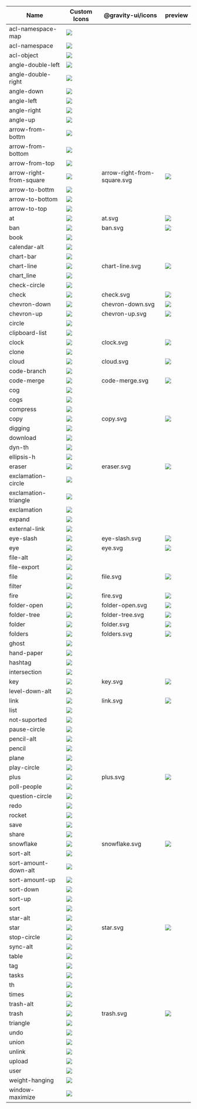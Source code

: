 |Name|Custom Icons|@gravity-ui/icons|preview|  
|-|-|-|-|  
|acl-namespace-map|<img src='../../../../img/svg/icons/acl-namespace-map.svg'>|| |  
|acl-namespace|<img src='../../../../img/svg/icons/acl-namespace.svg'>|| |  
|acl-object|<img src='../../../../img/svg/icons/acl-object.svg'>|| |  
|angle-double-left|<img src='../../../../img/svg/icons/angle-double-left.svg'>|| |  
|angle-double-right|<img src='../../../../img/svg/icons/angle-double-right.svg'>|| |  
|angle-down|<img src='../../../../img/svg/icons/angle-down.svg'>|| |  
|angle-left|<img src='../../../../img/svg/icons/angle-left.svg'>|| |  
|angle-right|<img src='../../../../img/svg/icons/angle-right.svg'>|| |  
|angle-up|<img src='../../../../img/svg/icons/angle-up.svg'>|| |  
|arrow-from-bottm|<img src='../../../../img/svg/icons/arrow-from-bottm.svg'>|| |  
|arrow-from-bottom|<img src='../../../../img/svg/icons/arrow-from-bottom.svg'>|| |  
|arrow-from-top|<img src='../../../../img/svg/icons/arrow-from-top.svg'>|| |  
|arrow-right-from-square|<img src='../../../../img/svg/icons/arrow-right-from-square.svg'>|arrow-right-from-square.svg|<img src='../../../../node_modules/@gravity-ui/icons/svgs/arrow-right-from-square.svg'>|  
|arrow-to-bottm|<img src='../../../../img/svg/icons/arrow-to-bottm.svg'>|| |  
|arrow-to-bottom|<img src='../../../../img/svg/icons/arrow-to-bottom.svg'>|| |  
|arrow-to-top|<img src='../../../../img/svg/icons/arrow-to-top.svg'>|| |  
|at|<img src='../../../../img/svg/icons/at.svg'>|at.svg|<img src='../../../../node_modules/@gravity-ui/icons/svgs/at.svg'>|  
|ban|<img src='../../../../img/svg/icons/ban.svg'>|ban.svg|<img src='../../../../node_modules/@gravity-ui/icons/svgs/ban.svg'>|  
|book|<img src='../../../../img/svg/icons/book.svg'>|| |  
|calendar-alt|<img src='../../../../img/svg/icons/calendar-alt.svg'>|| |  
|chart-bar|<img src='../../../../img/svg/icons/chart-bar.svg'>|| |  
|chart-line|<img src='../../../../img/svg/icons/chart-line.svg'>|chart-line.svg|<img src='../../../../node_modules/@gravity-ui/icons/svgs/chart-line.svg'>|  
|chart_line|<img src='../../../../img/svg/icons/chart_line.svg'>|| |  
|check-circle|<img src='../../../../img/svg/icons/check-circle.svg'>|| |  
|check|<img src='../../../../img/svg/icons/check.svg'>|check.svg|<img src='../../../../node_modules/@gravity-ui/icons/svgs/check.svg'>|  
|chevron-down|<img src='../../../../img/svg/icons/chevron-down.svg'>|chevron-down.svg|<img src='../../../../node_modules/@gravity-ui/icons/svgs/chevron-down.svg'>|  
|chevron-up|<img src='../../../../img/svg/icons/chevron-up.svg'>|chevron-up.svg|<img src='../../../../node_modules/@gravity-ui/icons/svgs/chevron-up.svg'>|  
|circle|<img src='../../../../img/svg/icons/circle.svg'>|| |  
|clipboard-list|<img src='../../../../img/svg/icons/clipboard-list.svg'>|| |  
|clock|<img src='../../../../img/svg/icons/clock.svg'>|clock.svg|<img src='../../../../node_modules/@gravity-ui/icons/svgs/clock.svg'>|  
|clone|<img src='../../../../img/svg/icons/clone.svg'>|| |  
|cloud|<img src='../../../../img/svg/icons/cloud.svg'>|cloud.svg|<img src='../../../../node_modules/@gravity-ui/icons/svgs/cloud.svg'>|  
|code-branch|<img src='../../../../img/svg/icons/code-branch.svg'>|| |  
|code-merge|<img src='../../../../img/svg/icons/code-merge.svg'>|code-merge.svg|<img src='../../../../node_modules/@gravity-ui/icons/svgs/code-merge.svg'>|  
|cog|<img src='../../../../img/svg/icons/cog.svg'>|| |  
|cogs|<img src='../../../../img/svg/icons/cogs.svg'>|| |  
|compress|<img src='../../../../img/svg/icons/compress.svg'>|| |  
|copy|<img src='../../../../img/svg/icons/copy.svg'>|copy.svg|<img src='../../../../node_modules/@gravity-ui/icons/svgs/copy.svg'>|  
|digging|<img src='../../../../img/svg/icons/digging.svg'>|| |  
|download|<img src='../../../../img/svg/icons/download.svg'>|| |  
|dyn-th|<img src='../../../../img/svg/icons/dyn-th.svg'>|| |  
|ellipsis-h|<img src='../../../../img/svg/icons/ellipsis-h.svg'>|| |  
|eraser|<img src='../../../../img/svg/icons/eraser.svg'>|eraser.svg|<img src='../../../../node_modules/@gravity-ui/icons/svgs/eraser.svg'>|  
|exclamation-circle|<img src='../../../../img/svg/icons/exclamation-circle.svg'>|| |  
|exclamation-triangle|<img src='../../../../img/svg/icons/exclamation-triangle.svg'>|| |  
|exclamation|<img src='../../../../img/svg/icons/exclamation.svg'>|| |  
|expand|<img src='../../../../img/svg/icons/expand.svg'>|| |  
|external-link|<img src='../../../../img/svg/icons/external-link.svg'>|| |  
|eye-slash|<img src='../../../../img/svg/icons/eye-slash.svg'>|eye-slash.svg|<img src='../../../../node_modules/@gravity-ui/icons/svgs/eye-slash.svg'>|  
|eye|<img src='../../../../img/svg/icons/eye.svg'>|eye.svg|<img src='../../../../node_modules/@gravity-ui/icons/svgs/eye.svg'>|  
|file-alt|<img src='../../../../img/svg/icons/file-alt.svg'>|| |  
|file-export|<img src='../../../../img/svg/icons/file-export.svg'>|| |  
|file|<img src='../../../../img/svg/icons/file.svg'>|file.svg|<img src='../../../../node_modules/@gravity-ui/icons/svgs/file.svg'>|  
|filter|<img src='../../../../img/svg/icons/filter.svg'>|| |  
|fire|<img src='../../../../img/svg/icons/fire.svg'>|fire.svg|<img src='../../../../node_modules/@gravity-ui/icons/svgs/fire.svg'>|  
|folder-open|<img src='../../../../img/svg/icons/folder-open.svg'>|folder-open.svg|<img src='../../../../node_modules/@gravity-ui/icons/svgs/folder-open.svg'>|  
|folder-tree|<img src='../../../../img/svg/icons/folder-tree.svg'>|folder-tree.svg|<img src='../../../../node_modules/@gravity-ui/icons/svgs/folder-tree.svg'>|  
|folder|<img src='../../../../img/svg/icons/folder.svg'>|folder.svg|<img src='../../../../node_modules/@gravity-ui/icons/svgs/folder.svg'>|  
|folders|<img src='../../../../img/svg/icons/folders.svg'>|folders.svg|<img src='../../../../node_modules/@gravity-ui/icons/svgs/folders.svg'>|  
|ghost|<img src='../../../../img/svg/icons/ghost.svg'>|| |  
|hand-paper|<img src='../../../../img/svg/icons/hand-paper.svg'>|| |  
|hashtag|<img src='../../../../img/svg/icons/hashtag.svg'>|| |  
|intersection|<img src='../../../../img/svg/icons/intersection.svg'>|| |  
|key|<img src='../../../../img/svg/icons/key.svg'>|key.svg|<img src='../../../../node_modules/@gravity-ui/icons/svgs/key.svg'>|  
|level-down-alt|<img src='../../../../img/svg/icons/level-down-alt.svg'>|| |  
|link|<img src='../../../../img/svg/icons/link.svg'>|link.svg|<img src='../../../../node_modules/@gravity-ui/icons/svgs/link.svg'>|  
|list|<img src='../../../../img/svg/icons/list.svg'>|| |  
|not-suported|<img src='../../../../img/svg/icons/not-suported.svg'>|| |  
|pause-circle|<img src='../../../../img/svg/icons/pause-circle.svg'>|| |  
|pencil-alt|<img src='../../../../img/svg/icons/pencil-alt.svg'>|| |  
|pencil|<img src='../../../../img/svg/icons/pencil.svg'>|| |  
|plane|<img src='../../../../img/svg/icons/plane.svg'>|| |  
|play-circle|<img src='../../../../img/svg/icons/play-circle.svg'>|| |  
|plus|<img src='../../../../img/svg/icons/plus.svg'>|plus.svg|<img src='../../../../node_modules/@gravity-ui/icons/svgs/plus.svg'>|  
|poll-people|<img src='../../../../img/svg/icons/poll-people.svg'>|| |  
|question-circle|<img src='../../../../img/svg/icons/question-circle.svg'>|| |  
|redo|<img src='../../../../img/svg/icons/redo.svg'>|| |  
|rocket|<img src='../../../../img/svg/icons/rocket.svg'>|| |  
|save|<img src='../../../../img/svg/icons/save.svg'>|| |  
|share|<img src='../../../../img/svg/icons/share.svg'>|| |  
|snowflake|<img src='../../../../img/svg/icons/snowflake.svg'>|snowflake.svg|<img src='../../../../node_modules/@gravity-ui/icons/svgs/snowflake.svg'>|  
|sort-alt|<img src='../../../../img/svg/icons/sort-alt.svg'>|| |  
|sort-amount-down-alt|<img src='../../../../img/svg/icons/sort-amount-down-alt.svg'>|| |  
|sort-amount-up|<img src='../../../../img/svg/icons/sort-amount-up.svg'>|| |  
|sort-down|<img src='../../../../img/svg/icons/sort-down.svg'>|| |  
|sort-up|<img src='../../../../img/svg/icons/sort-up.svg'>|| |  
|sort|<img src='../../../../img/svg/icons/sort.svg'>|| |  
|star-alt|<img src='../../../../img/svg/icons/star-alt.svg'>|| |  
|star|<img src='../../../../img/svg/icons/star.svg'>|star.svg|<img src='../../../../node_modules/@gravity-ui/icons/svgs/star.svg'>|  
|stop-circle|<img src='../../../../img/svg/icons/stop-circle.svg'>|| |  
|sync-alt|<img src='../../../../img/svg/icons/sync-alt.svg'>|| |  
|table|<img src='../../../../img/svg/icons/table.svg'>|| |  
|tag|<img src='../../../../img/svg/icons/tag.svg'>|| |  
|tasks|<img src='../../../../img/svg/icons/tasks.svg'>|| |  
|th|<img src='../../../../img/svg/icons/th.svg'>|| |  
|times|<img src='../../../../img/svg/icons/times.svg'>|| |  
|trash-alt|<img src='../../../../img/svg/icons/trash-alt.svg'>|| |  
|trash|<img src='../../../../img/svg/icons/trash.svg'>|trash.svg|<img src='../../../../node_modules/@gravity-ui/icons/svgs/trash.svg'>|  
|triangle|<img src='../../../../img/svg/icons/triangle.svg'>|| |  
|undo|<img src='../../../../img/svg/icons/undo.svg'>|| |  
|union|<img src='../../../../img/svg/icons/union.svg'>|| |  
|unlink|<img src='../../../../img/svg/icons/unlink.svg'>|| |  
|upload|<img src='../../../../img/svg/icons/upload.svg'>|| |  
|user|<img src='../../../../img/svg/icons/user.svg'>|| |  
|weight-hanging|<img src='../../../../img/svg/icons/weight-hanging.svg'>|| |  
|window-maximize|<img src='../../../../img/svg/icons/window-maximize.svg'>|| |  
